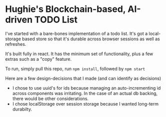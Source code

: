 # Hughie's Blockchain-based, AI-driven TODO List

I've started with a bare-bones implementation of a todo list. It's got a local-storage based store so that it's durable across browser sessions as well as refreshes.

It's built fully in react. It has the minimum set of functionality, plus a few extras such as a "copy" feature.

To run, simply pull this repo, run `npm install`, followed by `npm start`

Here are a few design-decisions that I made (and can identify as decisions)

- I chose to use uuid's for ids because managing an auto-incrementing id across components was irritating. In the case of an actual db backing, there would be other considerations.
- I chose localStorage over session storage because I wanted long-term durabilty.
